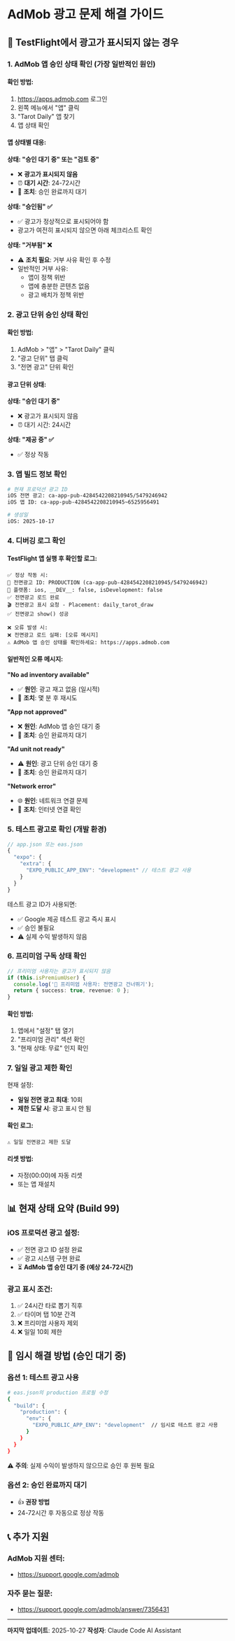 # AdMob 광고 문제 해결 가이드

## 🔴 TestFlight에서 광고가 표시되지 않는 경우

### 1. **AdMob 앱 승인 상태 확인** (가장 일반적인 원인)

#### 확인 방법:
1. https://apps.admob.com 로그인
2. 왼쪽 메뉴에서 "앱" 클릭
3. "Tarot Daily" 앱 찾기
4. 앱 상태 확인

#### 앱 상태별 대응:

**상태: "승인 대기 중" 또는 "검토 중"**
- ❌ **광고가 표시되지 않음**
- ⏰ **대기 시간**: 24-72시간
- 📝 **조치**: 승인 완료까지 대기

**상태: "승인됨" ✅**
- ✅ 광고가 정상적으로 표시되어야 함
- 광고가 여전히 표시되지 않으면 아래 체크리스트 확인

**상태: "거부됨" ❌**
- ⚠️ **조치 필요**: 거부 사유 확인 후 수정
- 일반적인 거부 사유:
  - 앱이 정책 위반
  - 앱에 충분한 콘텐츠 없음
  - 광고 배치가 정책 위반

### 2. **광고 단위 승인 상태 확인**

#### 확인 방법:
1. AdMob > "앱" > "Tarot Daily" 클릭
2. "광고 단위" 탭 클릭
3. "전면 광고" 단위 확인

#### 광고 단위 상태:

**상태: "승인 대기 중"**
- ❌ 광고가 표시되지 않음
- ⏰ 대기 시간: 24시간

**상태: "제공 중" ✅**
- ✅ 정상 작동

### 3. **앱 빌드 정보 확인**

```bash
# 현재 프로덕션 광고 ID
iOS 전면 광고: ca-app-pub-4284542208210945/5479246942
iOS 앱 ID: ca-app-pub-4284542208210945~6525956491

# 생성일
iOS: 2025-10-17
```

### 4. **디버깅 로그 확인**

#### TestFlight 앱 실행 후 확인할 로그:

```
✅ 정상 작동 시:
🎯 전면광고 ID: PRODUCTION (ca-app-pub-4284542208210945/5479246942)
📱 플랫폼: ios, __DEV__: false, isDevelopment: false
✅ 전면광고 로드 완료
🎬 전면광고 표시 요청 - Placement: daily_tarot_draw
✅ 전면광고 show() 성공

❌ 오류 발생 시:
❌ 전면광고 로드 실패: [오류 메시지]
⚠️ AdMob 앱 승인 상태를 확인하세요: https://apps.admob.com
```

#### 일반적인 오류 메시지:

**"No ad inventory available"**
- ✅ **원인**: 광고 재고 없음 (일시적)
- 📝 **조치**: 몇 분 후 재시도

**"App not approved"**
- ❌ **원인**: AdMob 앱 승인 대기 중
- 📝 **조치**: 승인 완료까지 대기

**"Ad unit not ready"**
- ⚠️ **원인**: 광고 단위 승인 대기 중
- 📝 **조치**: 승인 완료까지 대기

**"Network error"**
- 🌐 **원인**: 네트워크 연결 문제
- 📝 **조치**: 인터넷 연결 확인

### 5. **테스트 광고로 확인** (개발 환경)

```typescript
// app.json 또는 eas.json
{
  "expo": {
    "extra": {
      "EXPO_PUBLIC_APP_ENV": "development" // 테스트 광고 사용
    }
  }
}
```

테스트 광고 ID가 사용되면:
- ✅ Google 제공 테스트 광고 즉시 표시
- ✅ 승인 불필요
- ⚠️ 실제 수익 발생하지 않음

### 6. **프리미엄 구독 상태 확인**

```typescript
// 프리미엄 사용자는 광고가 표시되지 않음
if (this.isPremiumUser) {
  console.log('💎 프리미엄 사용자: 전면광고 건너뛰기');
  return { success: true, revenue: 0 };
}
```

#### 확인 방법:
1. 앱에서 "설정" 탭 열기
2. "프리미엄 관리" 섹션 확인
3. "현재 상태: 무료" 인지 확인

### 7. **일일 광고 제한 확인**

현재 설정:
- **일일 전면 광고 최대**: 10회
- **제한 도달 시**: 광고 표시 안 됨

#### 확인 로그:
```
⚠️ 일일 전면광고 제한 도달
```

#### 리셋 방법:
- 자정(00:00)에 자동 리셋
- 또는 앱 재설치

## 📊 현재 상태 요약 (Build 99)

### iOS 프로덕션 광고 설정:
- ✅ 전면 광고 ID 설정 완료
- ✅ 광고 시스템 구현 완료
- ⏳ **AdMob 앱 승인 대기 중 (예상 24-72시간)**

### 광고 표시 조건:
1. ✅ 24시간 타로 뽑기 직후
2. ✅ 타이머 탭 10분 간격
3. ❌ 프리미엄 사용자 제외
4. ❌ 일일 10회 제한

## 🔧 임시 해결 방법 (승인 대기 중)

### 옵션 1: 테스트 광고 사용
```bash
# eas.json의 production 프로필 수정
{
  "build": {
    "production": {
      "env": {
        "EXPO_PUBLIC_APP_ENV": "development"  // 임시로 테스트 광고 사용
      }
    }
  }
}
```

⚠️ **주의**: 실제 수익이 발생하지 않으므로 승인 후 원복 필요

### 옵션 2: 승인 완료까지 대기
- 👍 **권장 방법**
- 24-72시간 후 자동으로 정상 작동

## 📞 추가 지원

### AdMob 지원 센터:
- https://support.google.com/admob

### 자주 묻는 질문:
- https://support.google.com/admob/answer/7356431

---

**마지막 업데이트**: 2025-10-27
**작성자**: Claude Code AI Assistant
